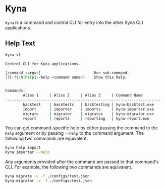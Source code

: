 # Kyna

`kyna` is a command and control CLI for entry into the other Kyna CLI applications.

## Help Text

```bash
kyna v1

Control CLI for Kyna applications.

[command <args>]                        Run sub-command.
[?|-?|-h|help|--help <command name>]    Show this help.


Commands:
        Alias 1     | Alias 2     | Alias 3     | Command Name
----------------------------------------------------------------------
        backtest    | backtests   | backtesting | kyna-backtest.exe
        import      | importer    | imports     | kyna-importer.exe
        migrate     | migrator    | migrates    | kyna-migrator.exe
        report      | reports     | reporting   | kyna-report.exe
```

You can get command-specific help by either passing the command to the `help` argument or by passing `--help` to the command argument.
The following two commands are equivalent.

```bash
kyna help import
kyna importer --help
```

Any arguments provided after the command are passed to that command's CLI.
For example, the following two commands are equivalent.

```bash
kyna migrate -v -f ./configs/test.json
kyna-migrator -v -f ./configs/test.json
```

